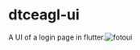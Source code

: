 # dtceagl-ui
A UI of a login page in flutter.![fotoui](https://user-images.githubusercontent.com/88148329/191979315-1f65c45c-247c-4951-b41c-29f4eaf99e9f.jpg)
